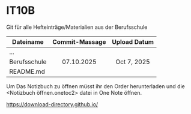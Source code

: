 # IT10B
Git für alle Hefteinträge/Materialien aus der Berufsschule

| Dateiname    | Commit-Massage | Upload Datum |
|--------------|:--------------:|:------------:|
| ...          |                |              |
| Berufsschule | 07.10.2025     | Oct 7, 2025  |
| README.md    |                |              |


Um Das Notizbuch zu öffnen müsst ihr den Order herunterladen und die <Notizbuch öffnen.onetoc2> datei in One Note öffnen.

https://download-directory.github.io/

